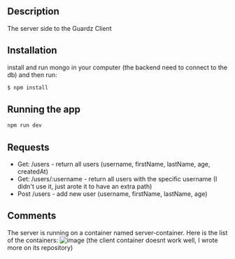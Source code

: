 ## Description
The server side to the Guardz Client

## Installation
install and run mongo in your computer (the backend need to connect to the db)
and then run: 
```bash
$ npm install
```

## Running the app
```bash
npm run dev
```

## Requests
* Get: /users - return all users (username, firstName, lastName, age, createdAt)
* Get: /users/:username - return all users with the specific username (I didn't use it, just arote it to have an extra path)
* Post /users - add new user (username, firstName, lastName, age)

## Comments
The server is running on a container named server-container.
Here is the list of the containers:
![image](https://github.com/yaelili70/guardz-backend/assets/52917225/4c22f2d0-9da0-4651-87a2-0b4a0128b25b)
(the client container doesnt work well, I wrote more on its repository)


